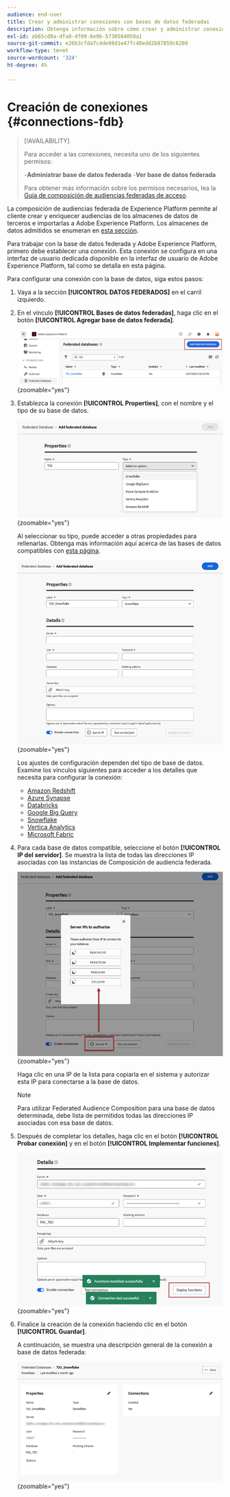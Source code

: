 ```yaml
---
audience: end-user
title: Crear y administrar conexiones con bases de datos federadas
description: Obtenga información sobre cómo crear y administrar conexiones con bases de datos federadas
exl-id: ab65cd8a-dfa0-4f09-8e9b-5730564050a1
source-git-commit: e26b3cfda7c4de98d1e47fc40edd2b87859c6209
workflow-type: tm+mt
source-wordcount: '324'
ht-degree: 4%

---
```


# Creación de conexiones {#connections-fdb}

>[!AVAILABILITY]
>
>Para acceder a las conexiones, necesita uno de los siguientes permisos:
>
>-**Administrar base de datos federada**
>-**Ver base de datos federada**
>
>Para obtener más información sobre los permisos necesarios, lea la [Guía de composición de audiencias federadas de acceso](/help/start/feature-access.md).

La composición de audiencias federada de Experience Platform permite al cliente crear y enriquecer audiencias de los almacenes de datos de terceros e importarlas a Adobe Experience Platform. Los almacenes de datos admitidos se enumeran en [esta sección](../start/access-prerequisites.md#supported-systems).

Para trabajar con la base de datos federada y Adobe Experience Platform, primero debe establecer una conexión. Esta conexión se configura en una interfaz de usuario dedicada disponible en la interfaz de usuario de Adobe Experience Platform, tal como se detalla en esta página.

Para configurar una conexión con la base de datos, siga estos pasos:

1. Vaya a la sección **[!UICONTROL DATOS FEDERADOS]** en el carril izquierdo.

1. En el vínculo **[!UICONTROL Bases de datos federadas]**, haga clic en el botón **[!UICONTROL Agregar base de datos federada]**.

   ![](assets/connections_list.png){zoomable="yes"}

1. Establezca la conexión **[!UICONTROL Properties]**, con el nombre y el tipo de su base de datos.

   ![](assets/connections_name.png){zoomable="yes"}

   Al seleccionar su tipo, puede acceder a otras propiedades para rellenarlas. Obtenga más información aquí acerca de las bases de datos compatibles con [esta página](federated-db.md).

   ![](assets/connections_details.png){zoomable="yes"}

   Los ajustes de configuración dependen del tipo de base de datos. Examine los vínculos siguientes para acceder a los detalles que necesita para configurar la conexión:

   * [Amazon Redshift](federated-db.md#amazon-redshift)
   * [Azure Synapse](federated-db.md#azure-synapse-redshift)
   * [Databricks](federated-db.md#databricks)
   * [Google Big Query](federated-db.md#google-big-query)
   * [Snowflake](federated-db.md#snowflake)
   * [Vertica Analytics](federated-db.md#vertica-analytics)
   * [Microsoft Fabric](federated-db.md#microsoft-fabric)

1. Para cada base de datos compatible, seleccione el botón **[!UICONTROL IP del servidor]**. Se muestra la lista de todas las direcciones IP asociadas con las instancias de Composición de audiencia federada.

   ![](assets/connections_server_IPs.png){zoomable="yes"}

   Haga clic en una IP de la lista para copiarla en el sistema y autorizar esta IP para conectarse a la base de datos.

   >[!NOTE]
   >
   >Para utilizar Federated Audience Composition para una base de datos determinada, debe lista de permitidos todas las direcciones IP asociadas con esa base de datos.

1. Después de completar los detalles, haga clic en el botón **[!UICONTROL Probar conexión]** y en el botón **[!UICONTROL Implementar funciones]**.

   ![](assets/connections_testdeploy.png){zoomable="yes"}

1. Finalice la creación de la conexión haciendo clic en el botón **[!UICONTROL Guardar]**.

   A continuación, se muestra una descripción general de la conexión a base de datos federada:

   ![](assets/connections_overview.png){zoomable="yes"}
